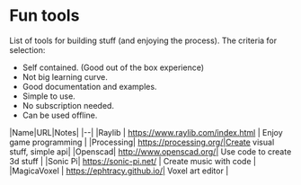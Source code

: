 # Fun tools

List of tools for building stuff (and enjoying the process).
The criteria for selection:

- Self contained. (Good out of the box experience)
- Not big learning curve.
- Good documentation and examples.
- Simple to use.
- No subscription needed.
- Can be used offline.

|Name|URL|Notes|
|--|
|Raylib | https://www.raylib.com/index.html | Enjoy game programming |
|Processing| https://processing.org/|Create visual stuff, simple api|
|Openscad| http://www.openscad.org/| Use code to create 3d stuff |
|Sonic Pi| https://sonic-pi.net/ | Create music with code |
|MagicaVoxel | https://ephtracy.github.io/| Voxel art editor |
